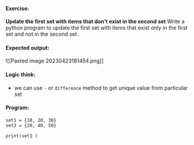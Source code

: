 #### Exercise:
**Update the first set with items that don't exist in the second set**
  Write a python program to update the first set with items that exist only in the first set and not in the second set.

#### Expected output:

![[Pasted image 20230423181454.png]]

#### Logic think:
* we can use `-` or `difference` method to get unique value from particular set

#### Program:

```
set1 = {10, 20, 30}
set2 = {20, 40, 50}

print(set1 )
```